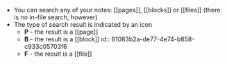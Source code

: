 - You can search any of your notes: [[pages]], [[blocks]] or [[files]] (there is no in-file search, however)
- The type of search result is indicated by an icon
	- **P** - the result is a [[page]]
	- **B** - the result is a [[block]]
	  id:: 61083b2a-de77-4e74-b858-c933c05703f6
	- **F** - the result is a [[file]]